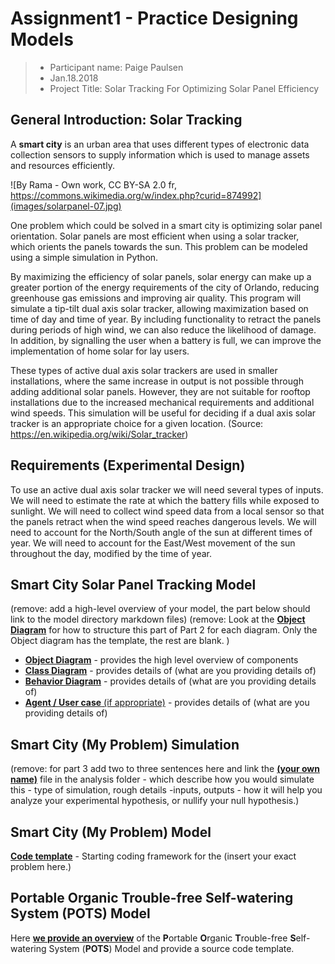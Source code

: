 # Assignment1 - Practice Designing Models

> * Participant name: Paige Paulsen
> * Jan.18.2018
> * Project Title: Solar Tracking For Optimizing Solar Panel Efficiency

## General Introduction: Solar Tracking

A **smart city** is an urban area that uses different types of electronic data collection sensors to supply information which is used to manage assets and resources efficiently.

![By Rama - Own work, CC BY-SA 2.0 fr, https://commons.wikimedia.org/w/index.php?curid=874992](images/solarpanel-07.jpg)

One problem which could be solved in a smart city is optimizing solar panel orientation. Solar panels are most efficient when using a solar tracker, which orients the panels towards the sun. This problem can be modeled using a simple simulation in Python. 

By maximizing the efficiency of solar panels, solar energy can make up a greater portion of the energy requirements of the city of Orlando, reducing greenhouse gas emissions and improving air quality. This program will simulate a tip-tilt dual axis solar tracker, allowing maximization based on time of day and time of year. By including functionality to retract the panels during periods of high wind, we can also reduce the likelihood of damage. In addition, by signalling the user when a battery is full, we can improve the implementation of home solar for lay users.

These types of active dual axis solar trackers are used in smaller installations, where the same increase in output is not possible through adding additional solar panels. However, they are not suitable for rooftop installations due to the increased mechanical requirements and additional wind speeds. This simulation will be useful for deciding if a dual axis solar tracker is an appropriate choice for a given location. (Source: https://en.wikipedia.org/wiki/Solar_tracker)

## Requirements (Experimental Design)

To use an active dual axis solar tracker we will need several types of inputs. We will need to estimate the rate at which the battery fills while exposed to sunlight. We will need to collect wind speed data from a local sensor so that the panels retract when the wind speed reaches dangerous levels. We will need to account for the North/South angle of the sun at different times of year. We will need to account for the East/West movement of the sun throughout the day, modified by the time of year.

## Smart City Solar Panel Tracking Model

(remove: add a high-level overview of your model, the part below should link to the model directory markdown files)
(remove: Look at the [**Object Diagram**](model/object_diagram.md) for how to structure this part of Part 2 for each diagram. Only the Object diagram has the template, the rest are blank. )

* [**Object Diagram**](model/object_diagram.md) - provides the high level overview of components
* [**Class Diagram**](model/class_diagram.md) - provides details of (what are you providing details of)
* [**Behavior Diagram**](model/behavior_diagram.md) - provides details of (what are you providing details of)
* [**Agent / User case** (if appropriate)](model/agent_usecase_diagram.md) - provides details of (what are you providing details of)

## Smart City (My Problem) Simulation

(remove: for part 3 add two to three sentences here and link the [**(your own name)**](model/README.md) file in the analysis folder - which describe how you would simulate this - type of simulation, rough details -inputs, outputs - how it will help you analyze your experimental hypothesis, or nullify your null hypothesis.)


## Smart City (My Problem) Model
[**Code template**](code/README.md) - Starting coding framework for the (insert your exact problem here.)

## **P**ortable **O**rganic **T**rouble-free **S**elf-watering System (**POTS**) Model
Here [**we provide an overview**](code/POTS_system/README.md) of the **P**ortable **O**rganic **T**rouble-free **S**elf-watering System (**POTS**) Model and provide a source code template.
